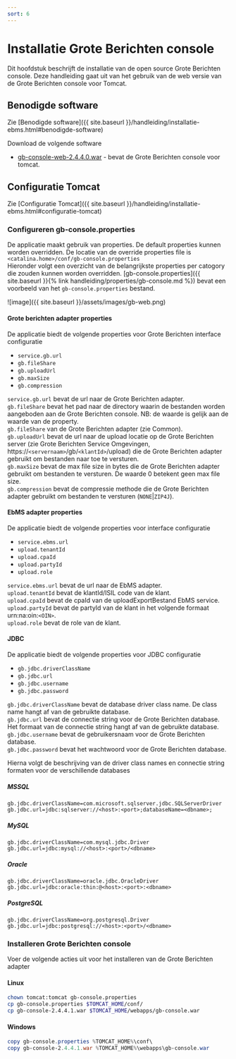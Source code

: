 ```yaml
---
sort: 6
---
```


# Installatie Grote Berichten console

Dit hoofdstuk beschrijft de installatie van de open source Grote Berichten console. Deze handleiding gaat uit van het gebruik van de web versie van de Grote Berichten console voor Tomcat.

## Benodigde software
Zie [Benodigde software]({{ site.baseurl }}/handleiding/installatie-ebms.html#benodigde-software)

Download de volgende software
- [gb-console-web-2.4.4.0.war](https://bitbucket.org/eluinstra/gb-console-web/downloads/gb-console-web-2.4.4.0.war) - bevat de Grote Berichten console voor tomcat.

## Configuratie Tomcat
Zie [Configuratie Tomcat]({{ site.baseurl }}/handleiding/installatie-ebms.html#configuratie-tomcat)

### Configureren gb-console.properties
De applicatie maakt gebruik van properties. De default properties kunnen worden overridden. De locatie van de override properties file is `<catalina.home>/conf/gb-console.properties`  
Hieronder volgt een overzicht van de belangrijkste properties per catogory die zouden kunnen worden overridden. [gb-console.properties]({{ site.baseurl }}{% link handleiding/properties/gb-console.md %}) bevat een voorbeeld van het `gb-console.properties` bestand.

![image]({{ site.baseurl }}/assets/images/gb-web.png)

#### Grote berichten adapter properties
De applicatie biedt de volgende properties voor Grote Berichten interface configuratie
-	`service.gb.url`
-	`gb.fileShare`
-	`gb.uploadUrl`
-	`gb.maxSize`
-	`gb.compression`

`service.gb.url` bevat de url naar de Grote Berichten adapter.  
`gb.fileShare` bevat het pad naar de directory waarin de bestanden worden aangeboden aan de Grote Berichten console. NB: de waarde is gelijk aan de waarde van de property.  
`gb.fileShare` van de Grote Berichten adapter (zie Common).  
`gb.uploadUrl` bevat de url naar de upload locatie op de Grote Berichten server (zie Grote Berichten Service Omgevingen, https://`<servernaam>`/gb/`<klantId>`/upload) die de Grote Berichten adapter gebruikt om bestanden naar toe te versturen.  
`gb.maxSize` bevat de max file size in bytes die de Grote Berichten adapter gebruikt om bestanden te versturen. De waarde 0 betekent geen max file size.  
`gb.compression` bevat de compressie methode die de Grote Berichten adapter gebruikt om bestanden te versturen (`NONE`\|`ZIP4J`).  

#### EbMS adapter properties
De applicatie biedt de volgende properties voor interface configuratie
-	`service.ebms.url`
-	`upload.tenantId`
-	`upload.cpaId`
-	`upload.partyId`
-	`upload.role`

`service.ebms.url` bevat de url naar de EbMS adapter.  
`upload.tenantId` bevat de klantId/ISIL code van de klant.  
`upload.cpaId` bevat de cpaId van de uploadExportBestand EbMS service.  
`upload.partyId` bevat de partyId van de klant in het volgende formaat urn:na:oin:`<OIN>`.  
`upload.role` bevat de role van de klant.  

#### JDBC
De applicatie biedt de volgende properties voor JDBC configuratie
-	`gb.jdbc.driverClassName`
-	`gb.jdbc.url`
-	`gb.jdbc.username`
-	`gb.jdbc.password`

`gb.jdbc.driverClassName` bevat de database driver class name. De class name hangt af van de gebruikte database.  
`gb.jdbc.url` bevat de connectie string voor de Grote Berichten database. Het formaat van de connectie string hangt af van de gebruikte database.  
`gb.jdbc.username` bevat de gebruikersnaam voor de Grote Berichten database.  
`gb.jdbc.password` bevat het wachtwoord voor de Grote Berichten database.  

Hierna volgt de beschrijving van de driver class names en connectie string formaten voor de verschillende databases

##### MSSQL
```properties
gb.jdbc.driverClassName=com.microsoft.sqlserver.jdbc.SQLServerDriver
gb.jdbc.url=jdbc:sqlserver://<host>:<port>;databaseName=<dbname>;
```

##### MySQL
```properties
gb.jdbc.driverClassName=com.mysql.jdbc.Driver
gb.jdbc.url=jdbc:mysql://<host>:<port>/<dbname>
```

##### Oracle
```properties
gb.jdbc.driverClassName=oracle.jdbc.OracleDriver
gb.jdbc.url=jdbc:oracle:thin:@<host>:<port>:<dbname>
```

##### PostgreSQL
```properties
gb.jdbc.driverClassName=org.postgresql.Driver
gb.jdbc.url=jdbc:postgresql://<host>:<port>/<dbname>
```

### Installeren Grote Berichten console
Voer de volgende acties uit voor het installeren van de Grote Berichten adapter

#### Linux
```sh
chown tomcat:tomcat gb-console.properties
cp gb-console.properties $TOMCAT_HOME/conf/
cp gb-console-2.4.4.1.war $TOMCAT_HOME/webapps/gb-console.war
```

#### Windows
```powershell
copy gb-console.properties %TOMCAT_HOME%\conf\
copy gb-console-2.4.4.1.war %TOMCAT_HOME%\webapps\gb-console.war
```